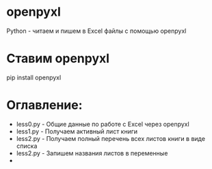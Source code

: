 # openpyxl
Python - читаем и пишем в Excel файлы с помощью openpyxl

# Ставим openpyxl
pip install openpyxl

# Оглавление:
- less0.py - Общие данные по работе с Excel через openpyxl
- less1.py - Получаем активный лист книги
- less2.py - Получаем полный перечень всех листов книги в виде списка
- less2.py - Запишем названия листов в переменные
- 